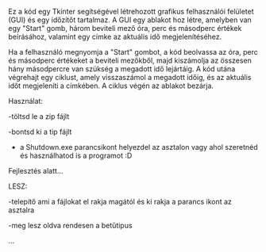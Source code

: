 Ez a kód egy Tkinter segítségével létrehozott grafikus felhasználói felületet (GUI) és egy időzítőt tartalmaz. A GUI egy ablakot hoz létre, amelyben van egy "Start" gomb, három beviteli mező óra, perc és másodperc értékek beírásához, valamint egy címke az aktuális idő megjelenítéséhez.


Ha a felhasználó megnyomja a "Start" gombot, a kód beolvassa az óra, perc és másodperc értékeket a beviteli mezőkből, majd kiszámolja az összesen hány másodpercre van szükség a megadott idő lejártáig. A kód utána végrehajt egy ciklust, amely visszaszámol a megadott időig, és az aktuális időt megjeleníti a címkében. A ciklus végén az ablakot bezárja.


Használat:

-töltsd le a zip fájlt

-bontsd ki a tip fájlt

- a Shutdown.exe parancsikont helyezdel az asztalon vagy ahol szeretnéd és használhatod is a programot :D


Fejlesztés alatt...

LESZ:

-telepítő ami a fájlokat el rakja magától és ki rakja a parancs ikont az asztalra

-meg lesz oldva rendesen a betűtipus 

...
